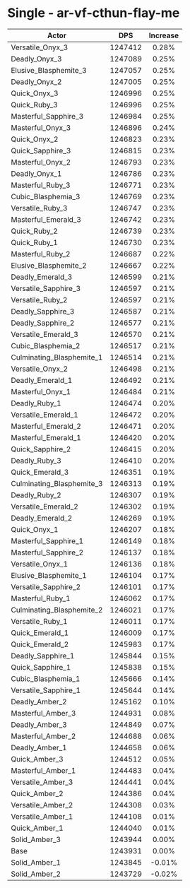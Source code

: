 # Single - ar-vf-cthun-flay-me
| Actor | DPS | Increase |
|---|:---:|:---:|
|Versatile_Onyx_3|1247412|0.28%|
|Deadly_Onyx_3|1247089|0.25%|
|Elusive_Blasphemite_3|1247057|0.25%|
|Deadly_Onyx_2|1247005|0.25%|
|Quick_Onyx_3|1246996|0.25%|
|Quick_Ruby_3|1246996|0.25%|
|Masterful_Sapphire_3|1246984|0.25%|
|Masterful_Onyx_3|1246896|0.24%|
|Quick_Onyx_2|1246823|0.23%|
|Quick_Sapphire_3|1246815|0.23%|
|Masterful_Onyx_2|1246793|0.23%|
|Deadly_Onyx_1|1246786|0.23%|
|Masterful_Ruby_3|1246771|0.23%|
|Cubic_Blasphemia_3|1246769|0.23%|
|Versatile_Ruby_3|1246747|0.23%|
|Masterful_Emerald_3|1246742|0.23%|
|Quick_Ruby_2|1246739|0.23%|
|Quick_Ruby_1|1246730|0.23%|
|Masterful_Ruby_2|1246687|0.22%|
|Elusive_Blasphemite_2|1246667|0.22%|
|Deadly_Emerald_3|1246599|0.21%|
|Versatile_Sapphire_3|1246597|0.21%|
|Versatile_Ruby_2|1246597|0.21%|
|Deadly_Sapphire_3|1246587|0.21%|
|Deadly_Sapphire_2|1246577|0.21%|
|Versatile_Emerald_3|1246570|0.21%|
|Cubic_Blasphemia_2|1246517|0.21%|
|Culminating_Blasphemite_1|1246514|0.21%|
|Versatile_Onyx_2|1246498|0.21%|
|Deadly_Emerald_1|1246492|0.21%|
|Masterful_Onyx_1|1246484|0.21%|
|Deadly_Ruby_1|1246474|0.20%|
|Versatile_Emerald_1|1246472|0.20%|
|Masterful_Emerald_2|1246471|0.20%|
|Masterful_Emerald_1|1246420|0.20%|
|Quick_Sapphire_2|1246415|0.20%|
|Deadly_Ruby_3|1246410|0.20%|
|Quick_Emerald_3|1246351|0.19%|
|Culminating_Blasphemite_3|1246313|0.19%|
|Deadly_Ruby_2|1246307|0.19%|
|Versatile_Emerald_2|1246302|0.19%|
|Deadly_Emerald_2|1246269|0.19%|
|Quick_Onyx_1|1246207|0.18%|
|Masterful_Sapphire_1|1246149|0.18%|
|Masterful_Sapphire_2|1246137|0.18%|
|Versatile_Onyx_1|1246136|0.18%|
|Elusive_Blasphemite_1|1246104|0.17%|
|Versatile_Sapphire_2|1246101|0.17%|
|Masterful_Ruby_1|1246062|0.17%|
|Culminating_Blasphemite_2|1246021|0.17%|
|Versatile_Ruby_1|1246011|0.17%|
|Quick_Emerald_1|1246009|0.17%|
|Quick_Emerald_2|1245983|0.17%|
|Deadly_Sapphire_1|1245844|0.15%|
|Quick_Sapphire_1|1245838|0.15%|
|Cubic_Blasphemia_1|1245666|0.14%|
|Versatile_Sapphire_1|1245644|0.14%|
|Deadly_Amber_2|1245162|0.10%|
|Masterful_Amber_3|1244931|0.08%|
|Deadly_Amber_3|1244849|0.07%|
|Masterful_Amber_2|1244688|0.06%|
|Deadly_Amber_1|1244658|0.06%|
|Quick_Amber_3|1244512|0.05%|
|Masterful_Amber_1|1244483|0.04%|
|Versatile_Amber_3|1244441|0.04%|
|Quick_Amber_2|1244386|0.04%|
|Versatile_Amber_2|1244308|0.03%|
|Versatile_Amber_1|1244108|0.01%|
|Quick_Amber_1|1244040|0.01%|
|Solid_Amber_3|1243944|0.00%|
|Base|1243931|0.00%|
|Solid_Amber_1|1243845|-0.01%|
|Solid_Amber_2|1243729|-0.02%|
